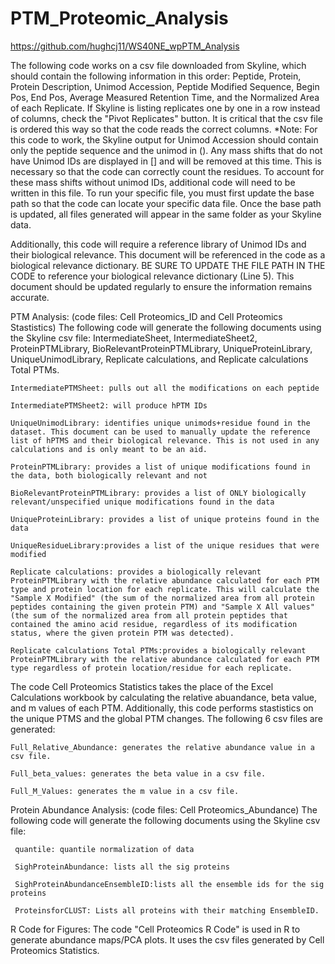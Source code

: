 # PTM_Proteomic_Analysis
https://github.com/hughcj11/WS40NE_wpPTM_Analysis

The following code works on a csv file downloaded from Skyline, which should contain the following information in this order: Peptide, Protein, Protein Description, Unimod Accession, Peptide Modified Sequence, Begin Pos, End Pos, Average Measured Retention Time, and the Normalized Area of each Replicate. If Skyline is listing replicates one by one in a row instead of columns, check the "Pivot Replicates" button. It is critical that the csv file is ordered this way so that the code reads the correct columns.
    *Note: For this code to work, the Skyline output for Unimod Accession should contain only the peptide sequence and the unimod in (). Any mass shifts that do not have Unimod IDs are displayed in [] and will be removed at this time. This is necessary so that the code can correctly count the residues. To account for these mass shifts without unimod IDs, additional code will need to be written in this file.
To run your specific file, you must first update the base path so that the code can locate your specific data file. Once the base path is updated, all files generated will appear in the same folder as your Skyline data.

Additionally, this code will require a reference library of Unimod IDs and their biological relevance. This document will be referenced in the code as a biological relevance dictionary. BE SURE TO UPDATE THE FILE PATH IN THE CODE to reference your biological relevance dictionary (Line 5). This document should be updated regularly to ensure the information remains accurate.


PTM Analysis: (code files: Cell Proteomics_ID and Cell Proteomics Stastistics)
The following code will generate the following documents using the Skyline csv file: IntermediateSheet, IntermediateSheet2, ProteinPTMLibrary, BioRelevantProteinPTMLibrary, UniqueProteinLibrary, UniqueUnimodLibrary, Replicate calculations, and Replicate calculations Total PTMs.
    
    IntermediatePTMSheet: pulls out all the modifications on each peptide
    
    IntermediatePTMSheet2: will produce hPTM IDs

    UniqueUnimodLibrary: identifies unique unimods+residue found in the dataset. This document can be used to manually update the reference list of hPTMS and their biological relevance. This is not used in any calculations and is only meant to be an aid.

    ProteinPTMLibrary: provides a list of unique modifications found in the data, both biologically relevant and not

    BioRelevantProteinPTMLibrary: provides a list of ONLY biologically relevant/unspecified unique modifications found in the data

    UniqueProteinLibrary: provides a list of unique proteins found in the data

    UniqueResidueLibrary:provides a list of the unique residues that were modified

    Replicate calculations: provides a biologically relevant ProteinPTMLibrary with the relative abundance calculated for each PTM type and protein location for each replicate. This will calculate the "Sample X Modified" (the sum of the normalized area from all protein peptides containing the given protein PTM) and "Sample X All values" (the sum of the normalized area from all protein peptides that contained the amino acid residue, regardless of its modification status, where the given protein PTM was detected). 

    Replicate calculations Total PTMs:provides a biologically relevant ProteinPTMLibrary with the relative abundance calculated for each PTM type regardless of protein location/residue for each replicate.


The code Cell Proteomics Statistics takes the place of the Excel Calculations workbook by calculating the relative abuandance, beta value, and m values of each PTM. Additionally, this code performs stastistics on the unique PTMS and the global PTM changes. The following 6 csv files are generated:

    Full_Relative_Abundance: generates the relative abundance value in a csv file.

    Full_beta_values: generates the beta value in a csv file.

    Full_M_Values: generates the m value in a csv file.


Protein Abundance Analysis: (code files: Cell Proteomics_Abundance)
 The following code will generate the following documents using the Skyline csv file:

     quantile: quantile normalization of data

     SighProteinAbundance: lists all the sig proteins 

     SighProteinAbundanceEnsembleID:lists all the ensemble ids for the sig proteins 

     ProteinsforCLUST: Lists all proteins with their matching EnsembleID.


R Code for Figures:
The code "Cell Proteomics R Code" is used in R to generate abundance maps/PCA plots. It uses the csv files generated by Cell Proteomics Statistics. 
